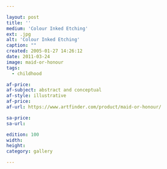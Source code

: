 ```yaml
---

layout: post
title: ''
medium: 'Colour Inked Etching'
ext: .jpg
alt: 'Colour Inked Etching'
caption: ""
created: 2005-01-27 14:26:12
date: 2011-03-24
image: maid-or-honour
tags:
  - childhood

af-price:
af-subject: abstract and conceptual
af-style: illustrative
af-price:
af-url: https://www.artfinder.com/product/maid-or-honour/

sa-price:
sa-url:

edition: 100
width:
height:
category: gallery

---
```

